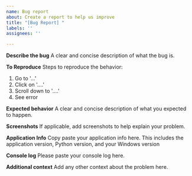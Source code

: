 ```yaml
---
name: Bug report
about: Create a report to help us improve
title: "[Bug Report] "
labels: ''
assignees: ''

---
```


**Describe the bug**
A clear and concise description of what the bug is.

**To Reproduce**
Steps to reproduce the behavior:
1. Go to '...'
2. Click on '....'
3. Scroll down to '....'
4. See error

**Expected behavior**
A clear and concise description of what you expected to happen.

**Screenshots**
If applicable, add screenshots to help explain your problem.

**Application Info**
Copy paste your application info here. This includes the application version, Python version, and your Windows version

**Console log**
Please paste your console log here.

**Additional context**
Add any other context about the problem here.
